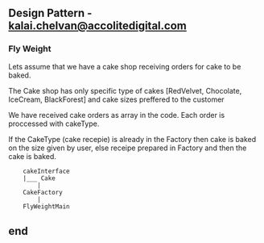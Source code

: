 ## Design Pattern - kalai.chelvan@accolitedigital.com
### Fly Weight

Lets assume that we have a cake shop receiving orders for cake to be baked.

The Cake shop has only specific type of cakes [RedVelvet, Chocolate, IceCream, BlackForest] and cake sizes preffered to the customer

We have received cake orders as array in the code. Each order is proccessed with cakeType.

If the CakeType (cake recepie) is already in the Factory then cake is baked on the size given by user, else receipe prepared in Factory and then the cake is baked.

        cakeInterface
        |___ Cake
            |
        CakeFactory
            |
        FlyWeightMain




## end